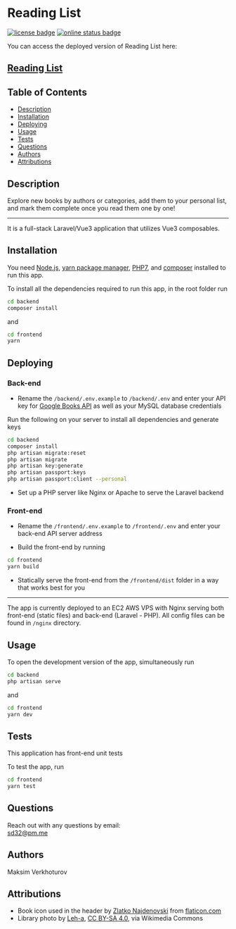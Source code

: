 # Reading List

[![license badge](https://img.shields.io/github/license/mi544/reading-list?style=for-the-badge)](https://choosealicense.com/licenses/mit/)
[![online status badge](https://img.shields.io/website?down_color=lightgrey&down_message=offline&style=for-the-badge&up_color=blue&up_message=online&url=https%3A%2F%2Fbookstore.personal-projects.space%2F)](https://bookstore.personal-projects.space/)

You can access the deployed version of Reading List here:

## [Reading List](https://bookstore.personal-projects.space/)

## Table of Contents

- [Description](#Description)
- [Installation](#Installation)
- [Deploying](#Deploying)
- [Usage](#Usage)
- [Tests](#Tests)
- [Questions](#Questions)
- [Authors](#Authors)
- [Attributions](#Attributions)

## Description

Explore new books by authors or categories, add them to your personal list, and mark them complete once you read them one by one!

---

It is a full-stack Laravel/Vue3 application that utilizes Vue3 composables.

## Installation

You need [Node.js](https://nodejs.org/en/), [yarn package manager](https://yarnpkg.com/), [PHP7](https://www.php.net/downloads.php), and [composer](https://getcomposer.org/) installed to run this app.

To install all the dependencies required to run this app, in the root folder run

```bash
cd backend
composer install

```

and

```bash
cd frontend
yarn
```

## Deploying

### Back-end

- Rename the `/backend/.env.example` to `/backend/.env` and enter your API key for [Google Books API](https://developers.google.com/books/docs/overview) as well as your MySQL database credentials

Run the following on your server to install all dependencies and generate keys

```bash
cd backend
composer install
php artisan migrate:reset
php artisan migrate
php artisan key:generate
php artisan passport:keys
php artisan passport:client --personal
```

- Set up a PHP server like Nginx or Apache to serve the Laravel backend

### Front-end

- Rename the `/frontend/.env.example` to `/frontend/.env` and enter your back-end API server address

- Build the front-end by running

```bash
cd frontend
yarn build
```

- Statically serve the front-end from the `/frontend/dist` folder in a way that works best for you

---

The app is currently deployed to an EC2 AWS VPS with Nginx serving both front-end (static files) and back-end (Laravel - PHP). All config files can be found in `/nginx` directory.

## Usage

To open the development version of the app, simultaneously run

```bash
cd backend
php artisan serve
```

and

```bash
cd frontend
yarn dev
```

## Tests

This application has front-end unit tests

To test the app, run

```bash
cd frontend
yarn test
```

## Questions

Reach out with any questions by email:  
sd32@pm.me

## Authors

Maksim Verkhoturov

## Attributions

- Book icon used in the header by [Zlatko Najdenovski](https://www.flaticon.com/authors/zlatko-najdenovski) from [flaticon.com](https://flaticon.com/)
- Library photo by [Leh-a](https://commons.wikimedia.org/wiki/File:DSC_0187-2.jpg), [CC BY-SA 4.0](https://creativecommons.org/licenses/by-sa/4.0), via Wikimedia Commons
